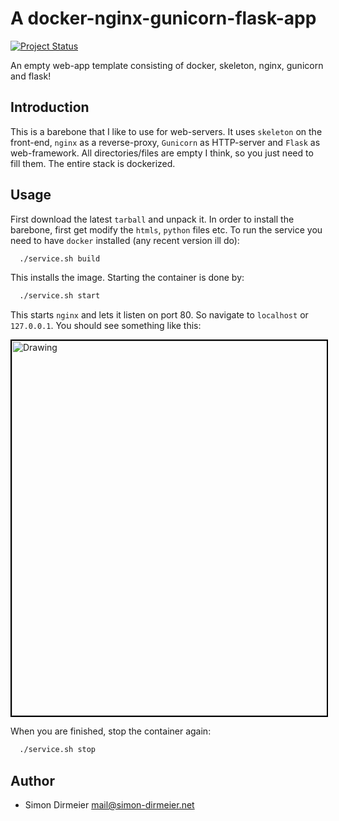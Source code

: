 # A docker-nginx-gunicorn-flask-app

[![Project Status](http://www.repostatus.org/badges/latest/inactive.svg)](http://www.repostatus.org/#inactive)

An empty web-app template consisting of docker, skeleton, nginx, gunicorn and flask!

## Introduction

This is a barebone that I like to use for web-servers. It uses `skeleton` on the front-end, `nginx` as a reverse-proxy, `Gunicorn` as HTTP-server and `Flask` as web-framework. All directories/files are empty I think, so you just need to fill them. The entire stack is dockerized.

## Usage

First download the latest `tarball` and unpack it. In order to install the barebone, first get modify the `htmls`, `python` files etc. To run the service you need to have `docker` installed (any recent version ill do):

```sh
  ./service.sh build
```

This installs the image. Starting the container is done by:

```sh
  ./service.sh start
```

This starts `nginx` and lets it listen on port 80. So navigate to `localhost` or `127.0.0.1`. You should see something like this:

<img src="https://github.com/dirmeier/webapp-barebone/blob/master/_img/server.jpg" alt="Drawing" style="height: 600px; border:2px solid black" />

When you are finished, stop the container again:

```sh
  ./service.sh stop
```

## Author

* Simon Dirmeier <a href="mailto:mail@simon-dirmeier.net">mail@simon-dirmeier.net</a>
